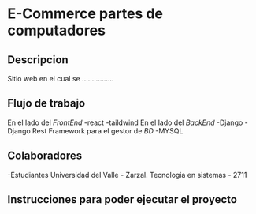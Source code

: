 # E-Commerce partes de computadores
## Descripcion 

Sitio web en el cual se ................

## Flujo de trabajo 
En el lado del _FrontEnd_
-react 
-taildwind 
En el lado del _BackEnd_
-Django 
-Django Rest Framework 
para el gestor de _BD_
-MYSQL
## Colaboradores 
-Estudiantes Universidad del Valle - Zarzal. Tecnologia en sistemas - 2711

## Instrucciones para poder ejecutar el proyecto 
